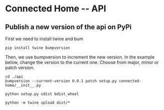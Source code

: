 # Connected Home -- API


## Publish a new version of the api on PyPi

First we need to install twine and bum

```
pip install twine bumpversion
```

Then, we use bumpversion to increment the new version. In the example below,
change the version to the current one. Choose from major, minor or patch version.

```
cd ./api
bumpversion --current-version 0.0.1 patch setup.py connected-home/__init__.py
```

```
python setup.py sdist bdist_wheel
```



```
python -m twine upload dist/*
```